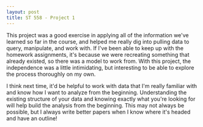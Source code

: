 ```yaml
---
layout: post
title: ST 558 - Project 1
---
```

This project was a good exercise in applying all of the information we've learned so far in the course, and helped me really dig into pulling data to query, manipulate, and work with. If I've been able to keep up with the homework assignments, it's because we were recreating something that already existed, so there was a model to work from. With this project, the independence was a little intimidating, but interesting to be able to explore the process thoroughly on my own.

I think next time, it'd be helpful to work with data that I'm really familiar with and know how I want to analyze from the beginning. Understanding the existing structure of your data and knowing exactly what you're looking for will help build the analysis from the beginning. This may not always be possible, but I always write better papers when I know where it's headed and have an outline!
